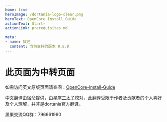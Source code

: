```yaml
---
home: true
heroImage: /dortania-logo-clear.png
heroText: OpenCore Install Guide
actionText: Start→
actionLink: prerequisites.md

meta:
- name: 描述
  content: 当前支持的版本 0.8.8
---
```


# 此页面为中转页面

如需访问英文原版页面请查阅：[OpenCore-Install-Guide](https://github.com/dortania/OpenCore-Install-Guide)

中文翻译由[宿命](https://github.com/sumingyd)提供，由[星座三太子](https://github.com/joe915632)校对，此翻译受限于作者及贡献者的个人喜好及个人理解，并非是dortania官方翻译。

黑果交流QQ群：796661960
